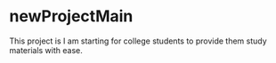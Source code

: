 # newProjectMain
This project is I am starting for college students to provide them study materials with ease.
